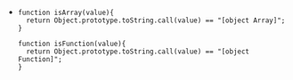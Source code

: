 - ```
  function isArray(value){
  	return Object.prototype.toString.call(value) == "[object Array]";
  }
  
  function isFunction(value){
  	return Object.prototype.toString.call(value) == "[object Function]";
  }
  ```